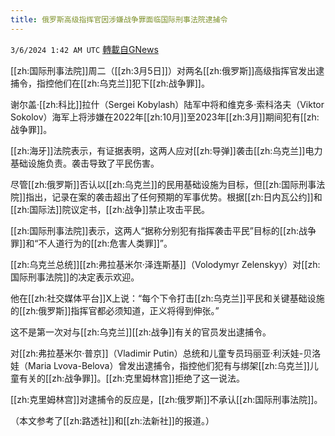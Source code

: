 ```yaml
---
title: 俄罗斯高级指挥官因涉嫌战争罪面临国际刑事法院逮捕令
---
```

`3/6/2024 1:42 AM UTC` [轉載自GNews](https://gnews.org/articles/2368823)

[[zh:国际刑事法院]]周二（[[zh:3月5日]]）对两名[[zh:俄罗斯]]高级指挥官发出逮捕令，指控他们在[[zh:乌克兰]]犯下[[zh:战争罪]]。

谢尔盖·[[zh:科比]]拉什（Sergei Kobylash）陆军中将和维克多·索科洛夫（Viktor Sokolov）海军上将涉嫌在2022年[[zh:10月]]至2023年[[zh:3月]]期间犯有[[zh:战争罪]]。

[[zh:海牙]]法院表示，有证据表明，这两人应对[[zh:导弹]]袭击[[zh:乌克兰]]电力基础设施负责。袭击导致了平民伤害。

尽管[[zh:俄罗斯]]否认以[[zh:乌克兰]]的民用基础设施为目标，但[[zh:国际刑事法院]]指出，记录在案的袭击超出了任何预期的军事优势。根据[[zh:日内瓦公约]]和[[zh:国际法]]院议定书，[[zh:战争]]禁止攻击平民。

[[zh:国际刑事法院]]表示，这两人“据称分别犯有指挥袭击平民”目标的[[zh:战争罪]]和“不人道行为的[[zh:危害人类罪]]”。

[[zh:乌克兰总统]][[zh:弗拉基米尔·泽连斯基]]（Volodymyr Zelenskyy）对[[zh:国际刑事法院]]的决定表示欢迎。

他在[[zh:社交媒体平台]]X上说：“每个下令打击[[zh:乌克兰]]平民和关键基础设施的[[zh:俄罗斯]]指挥官都必须知道，正义将得到伸张。”

这不是第一次对与[[zh:乌克兰]][[zh:战争]]有关的官员发出逮捕令。

对[[zh:弗拉基米尔·普京]]（Vladimir Putin）总统和儿童专员玛丽亚·利沃娃-贝洛娃（Maria Lvova-Belova）曾发出逮捕令，指控他们犯有与绑架[[zh:乌克兰]]儿童有关的[[zh:战争罪]]。[[zh:克里姆林宫]]拒绝了这一说法。

[[zh:克里姆林宫]]对逮捕令的反应是，[[zh:俄罗斯]]不承认[[zh:国际刑事法院]]。

（本文参考了[[zh:路透社]]和[[zh:法新社]]的报道。）
